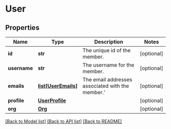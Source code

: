 # User

## Properties
Name | Type | Description | Notes
------------ | ------------- | ------------- | -------------
**id** | **str** | The unique id of the member. | [optional] 
**username** | **str** | The username for the member. | [optional] 
**emails** | [**list[UserEmails]**](UserEmails.md) | The email addresses associated with the member.&#x27; | [optional] 
**profile** | [**UserProfile**](UserProfile.md) |  | [optional] 
**org** | [**Org**](Org.md) |  | [optional] 

[[Back to Model list]](../README.md#documentation-for-models) [[Back to API list]](../README.md#documentation-for-api-endpoints) [[Back to README]](../README.md)

